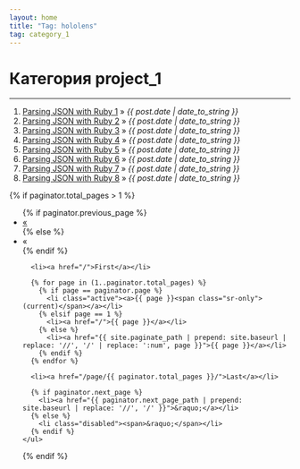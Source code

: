 ```yaml
---
layout: home
title: "Tag: hololens"
tag: category_1
---
```


<div id="home">
  <h1>Категория project_1</h1>
  <hr />

  <ol class="posts">
     <li><a href="/python/bash/2016/04/19/remove-all-files-pyc-with-recrusive-method.html">Parsing JSON with Ruby 1</a> &raquo; <i><span>{{ post.date | date_to_string }}</span></i></li>
     <li><a href="/python/bash/2016/04/19/remove-all-files-pyc-with-recrusive-method.html">Parsing JSON with Ruby 2</a> &raquo; <i><span>{{ post.date | date_to_string }}</span></i></li>
     <li><a href="/python/bash/2016/04/19/remove-all-files-pyc-with-recrusive-method.html">Parsing JSON with Ruby 3</a> &raquo; <i><span>{{ post.date | date_to_string }}</span></i></li>
     <li><a href="/python/bash/2016/04/19/remove-all-files-pyc-with-recrusive-method.html">Parsing JSON with Ruby 4</a> &raquo; <i><span>{{ post.date | date_to_string }}</span></i></li>
     <li><a href="/python/bash/2016/04/19/remove-all-files-pyc-with-recrusive-method.html">Parsing JSON with Ruby 5</a> &raquo; <i><span>{{ post.date | date_to_string }}</span></i></li>
     <li><a href="/python/bash/2016/04/19/remove-all-files-pyc-with-recrusive-method.html">Parsing JSON with Ruby 6</a> &raquo; <i><span>{{ post.date | date_to_string }}</span></i></li>
     <li><a href="/python/bash/2016/04/19/remove-all-files-pyc-with-recrusive-method.html">Parsing JSON with Ruby 7</a> &raquo; <i><span>{{ post.date | date_to_string }}</span></i></li>
     <li><a href="/python/bash/2016/04/19/remove-all-files-pyc-with-recrusive-method.html">Parsing JSON with Ruby 8</a> &raquo; <i><span>{{ post.date | date_to_string }}</span></i></li>
  </ol>

  <!-- Pagination links -->
  {% if paginator.total_pages > 1 %}
    <ul class="pagination pagination-sm">
      {% if paginator.previous_page %}
        <li><a href="{{ paginator.previous_page_path | prepend: site.baseurl | replace: '//', '/' }}">&laquo;</a></li>
      {% else %}
        <li class="disabled"><span aria-hidden="true">&laquo;</span></li>
      {% endif %}

      <li><a href="/">First</a></li>

      {% for page in (1..paginator.total_pages) %}
        {% if page == paginator.page %}
          <li class="active"><a>{{ page }}<span class="sr-only">(current)</span></a></li>
        {% elsif page == 1 %}
          <li><a href="/">{{ page }}</a></li>
        {% else %}
          <li><a href="{{ site.paginate_path | prepend: site.baseurl | replace: '//', '/' | replace: ':num', page }}">{{ page }}</a></li>
        {% endif %}
      {% endfor %}

      <li><a href="/page/{{ paginator.total_pages }}/">Last</a></li>

      {% if paginator.next_page %}
        <li><a href="{{ paginator.next_page_path | prepend: site.baseurl | replace: '//', '/' }}">&raquo;</a></li>
      {% else %}
        <li class="disabled"><span>&raquo;</span></li>
      {% endif %}
    </ul>
  {% endif %}
</div><!-- end #home -->

